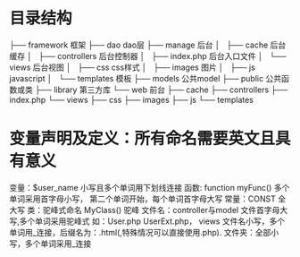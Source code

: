 # 目录结构
├── framework                       框架
├── dao                             dao层
├── manage                          后台
│   ├── cache                       后台缓存
│   ├── controllers                 后台控制器
│   ├── index.php                   后台入口文件
│   └── views                       后台视图
│       ├── css                     css样式
│       ├── images                  图片
│       ├── js                      javascript
│       └── templates               模板
├── models                          公共model
├── public                          公共函数或类
├── library                         第三方库
└── web                             前台
    ├── cache
    ├── controllers
    ├── index.php
    └── views
        ├── css
        ├── images
        ├── js
        └── templates


# 变量声明及定义：所有命名需要英文且具有意义
变量：$user_name   小写且多个单词用下划线连接
函数: function myFunc()  多个单词采用首字母小写， 第二个单词开始，每个单词首字母大写
常量：CONST 全大写
类：驼峰式命名   MyClass() 驼峰
文件名：controller与model 文件首字母大写,多个单词采用驼峰式 如：User.php UserExt.php，
       views 文件名小写，多个单词用_连接，后缀名为：.html(,特殊情况可以直接使用.php).
文件夹：全部小写，多个单词采用_连接
